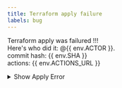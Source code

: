 ```yaml
---
title: Terraform apply failure
labels: bug
---
```

Terraform apply was failured !!!  
Here's who did it: @{{ env.ACTOR }}.  
commit hash: {{ env.SHA }}  
actions: {{ env.ACTIONS_URL }}

<details><summary>Show Apply Error</summary>

```
{{ env.APPLY_STDERR }}
```

</details>
